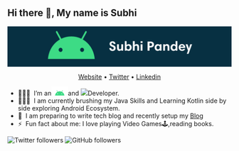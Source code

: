 <h2>Hi there 👋, My name is Subhi</h2>
<p align="center">
  <img align="center" alt="Meme Studio" src="https://github.com/subhipandey/subhipandey/blob/master/img/front.png" />
</p>

<p align="center">
  <a href="https://www.subhipandey.me">Website</a> •
  <a href="https://twitter.com/subhipandeydev">Twitter</a> •
  <a href="https://www.linkedin.com/in/subhipandey">Linkedin</a>
</p>

- 👨🏻‍💻  &nbsp;I’m an<img src="https://github.com/nisrulz/nisrulz/blob/master/img/android.png" height=20 />and <img src="https://github.com/subhipandey/subhipandey/blob/master/img/web.png" height=20 />Developer.
- 👨🏻‍🔬  &nbsp;I am currently brushing my Java Skills and Learning Kotlin side by side exploring Android Ecosystem.
- 📝  &nbsp;I am preparing to write tech blog and recently setup my [Blog](https://subhipandey.hashnode.dev)
- ⚡️  &nbsp;Fun fact about me: I love playing Video Games🕹,reading books.

![Twitter followers](https://img.shields.io/twitter/follow/subhipandeydev?color=3ddc84&label=Followers&style=for-the-badge&logo=twitter) ![GitHub followers](https://img.shields.io/github/followers/subhipandey?color=3ddc84&label=Followers&style=for-the-badge&logo=github)



